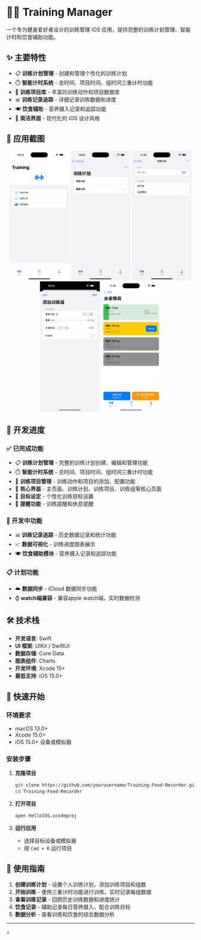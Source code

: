 # 🏋️‍♂️ Training Manager

一个专为健身爱好者设计的训练管理 iOS 应用，提供完整的训练计划管理、智能计时和饮食辅助功能。

## ✨ 主要特性

- 📋 **训练计划管理** - 创建和管理个性化的训练计划
- ⏱️ **智能计时系统** - 总时间、项目时间、组时间三重计时功能
- 💪 **训练项目库** - 丰富的训练动作和项目数据库
- 📊 **训练记录追踪** - 详细记录训练数据和进度
- 🍽️ **饮食辅助** - 营养摄入记录和追踪功能
- 📱 **简洁界面** - 现代化的 iOS 设计风格

## 📱 应用截图

<div align="center">
  <img src="imgs/主页面.png" width="160" alt="主界面">
  <img src="imgs/1. 训练计划.png" width="160" alt="训练计划">
  <img src="imgs/2. 训练项目.png" width="160" alt="训练项目">
  <img src="imgs/3. 训练组.png" width="160" alt="训练组">
  <img src="imgs/训练计时（总时间+项目时间+组时间三重计时）.png" width="160" alt="训练计时">
</div>

## 🚧 开发进度

### ✅ 已完成功能
- 📋 **训练计划管理** - 完整的训练计划创建、编辑和管理功能
- ⏱️ **智能计时系统** - 总时间、项目时间、组时间三重计时功能
- 💪 **训练项目管理** - 训练动作和项目的添加、配置功能
- 📱 **核心界面** - 主页面、训练计划、训练项目、训练组等核心页面
- 🎯 **目标设定** - 个性化训练目标设置
- 🔔 **提醒功能** - 训练提醒和休息提醒

### 🔄 开发中功能
- 📊 **训练记录追踪** - 历史数据记录和统计功能
- 📈 **数据可视化** - 训练进度图表展示
-  🍽️ **饮食辅助模块** - 营养摄入记录和追踪功能

### 📋 计划功能
- ☁️ **数据同步** - iCloud 数据同步功能
- ⌚️ **watch端兼容** - 兼容apple watch端，实时数据检测

## 🛠️ 技术栈

- **开发语言**: Swift
- **UI 框架**: UIKit / SwiftUI
- **数据存储**: Core Data
- **图表组件**: Charts
- **开发环境**: Xcode 15+
- **最低支持**: iOS 15.0+

## 🚀 快速开始

### 环境要求

- macOS 13.0+
- Xcode 15.0+
- iOS 15.0+ 设备或模拟器

### 安装步骤

1. **克隆项目**
   ```bash
   git clone https://github.com/yourusername/Training-Food-Recorder.git
   cd Training-Food-Recorder
   ```

2. **打开项目**
   ```bash
   open HelloIOS.xcodeproj
   ```

3. **运行应用**
   - 选择目标设备或模拟器
   - 按 `Cmd + R` 运行项目

## 📖 使用指南

1. **创建训练计划** - 设置个人训练计划，添加训练项目和组数
2. **开始训练** - 使用三重计时功能进行训练，实时记录每组数据
3. **查看训练记录** - 回顾历史训练数据和进度统计
4. **饮食记录** - 辅助记录每日营养摄入，配合训练目标
5. **数据分析** - 查看训练和饮食的综合数据分析




---

⭐ 
